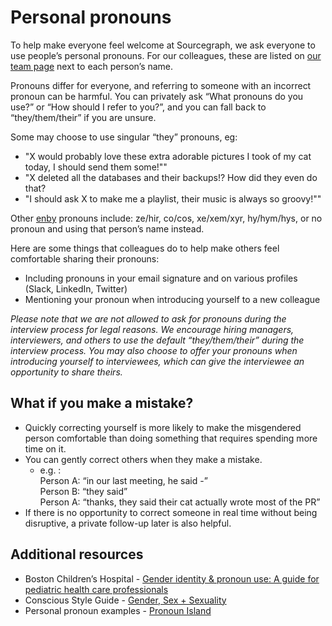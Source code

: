 # Personal pronouns

To help make everyone feel welcome at Sourcegraph, we ask everyone to use people’s personal pronouns. For our colleagues, these are listed on [our team page](https://about.sourcegraph.com/handbook/company/team) next to each person’s name.

Pronouns differ for everyone, and referring to someone with an incorrect pronoun can be harmful. You can privately ask “What pronouns do you use?” or “How should I refer to you?”, and you can fall back to “they/them/their” if you are unsure.

Some may choose to use singular “they” pronouns, eg:

- "X would probably love these extra adorable pictures I took of my cat today, I should send them some!""
- "X deleted all the databases and their backups!? How did they even do that?
- "I should ask X to make me a playlist, their music is always so groovy!""

Other [enby](https://www.dictionary.com/e/gender-sexuality/enby/) pronouns include: ze/hir, co/cos, xe/xem/xyr, hy/hym/hys, or no pronoun and using that person’s name instead.

Here are some things that colleagues do to help make others feel comfortable sharing their pronouns:

- Including pronouns in your email signature and on various profiles (Slack, LinkedIn, Twitter)
- Mentioning your pronoun when introducing yourself to a new colleague

_Please note that we are not allowed to ask for pronouns during the interview process for legal reasons. We encourage hiring managers, interviewers, and others to use the default “they/them/their” during the interview process. You may also choose to offer your pronouns when introducing yourself to interviewees, which can give the interviewee an opportunity to share theirs._


## What if you make a mistake?

- Quickly correcting yourself is more likely to make the misgendered person comfortable than doing something that requires spending more time on it.
- You can gently correct others when they make a mistake.
    - e.g. : \
Person A: “in our last meeting, he said -”  \
Person B: “they said” \
Person A: “thanks, they said their cat actually wrote most of the PR”
- If there is no opportunity to correct someone in real time without being disruptive, a private follow-up later is also helpful.


## Additional resources

- Boston Children’s Hospital - [Gender identity & pronoun use: A guide for pediatric health care professionals](https://notes.childrenshospital.org/clinicians-guide-gender-identity-pronoun-use/)
- Conscious Style Guide - [Gender, Sex + Sexuality](https://consciousstyleguide.com/gender-sex-sexuality/)
- Personal pronoun examples - [Pronoun Island](http://pronoun.is/)
